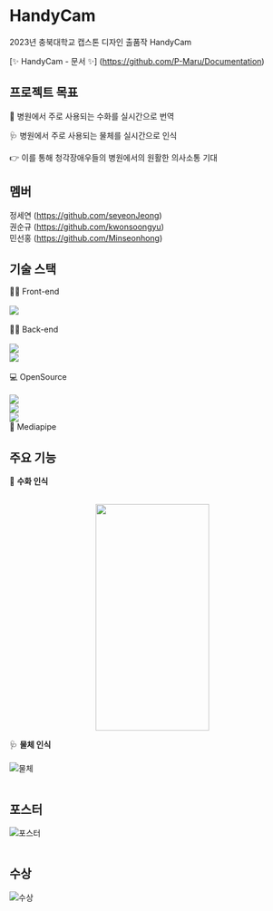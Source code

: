 
# HandyCam
2023년 충북대학교 캡스톤 디자인 출품작 HandyCam 


[✨ HandyCam - 문서 ✨] (https://github.com/P-Maru/Documentation)


## 프로젝트 목표

👋 병원에서 주로 사용되는 수화를 실시간으로 번역

🩺 병원에서 주로 사용되는 물체를 실시간으로 인식

👉 이를 통해 청각장애우들의 병원에서의 원활한 의사소통 기대

## 멤버

정세연 (https://github.com/seyeonJeong)</br>
권순규 (https://github.com/kwonsoongyu)</br>
민선홍 (https://github.com/Minseonhong)</br>

## 기술 스택

👨‍🏫 Front-end</br></br>
<img src="https://img.shields.io/badge/React-61DAFB?style=flat-square&logo=React&logoColor=black"/></br></br>
👨‍💻 Back-end</br></br>
<img src="https://img.shields.io/badge/Node.js-339933?style=flat-square&logo=Node.js&logoColor=white"/></br>
<img src="https://img.shields.io/badge/MySQL-4479A1?style=for-the-badge&logo=MySQL&logoColor=white"></br></br>
💻 OpenSource</br></br>
<img src="https://img.shields.io/badge/OpenCV-5C3EE8?style=for-the-badge&logo=OpenCV&logoColor=white"></br>
<img src="https://img.shields.io/badge/TensorFlow-FF6F00?style=for-the-badge&logo=TensorFlow&logoColor=white"></br>
<img src="https://img.shields.io/badge/YOLO-00FFFF?style=for-the-badge&logo=YOLO&logoColor=white"></br>
🤚 Mediapipe</br>


## 주요 기능

🤚 <b>수화 인식</b></br></br>
<p align="center">
  <img src="https://github.com/P-Maru/HandyCam/assets/81068870/c456c637-ff2e-4502-808b-4ffd796a5686.png" width="200" height="400">
</p>

🩺 <b>물체 인식</b></br></br>
![물체](https://github.com/P-Maru/HandyCam/assets/81068870/109b6407-5e01-44cd-9bff-f55818f2aecc) </br></br>

## 포스터
![포스터](https://github.com/P-Maru/HandyCam/assets/81068870/033d6293-83ba-41de-bd4c-07e88c75e108) </br></br>

## 수상
![수상](https://github.com/P-Maru/HandyCam/assets/81068870/3aead677-4ab9-4d47-8351-61eaf7852719) </br></br>
